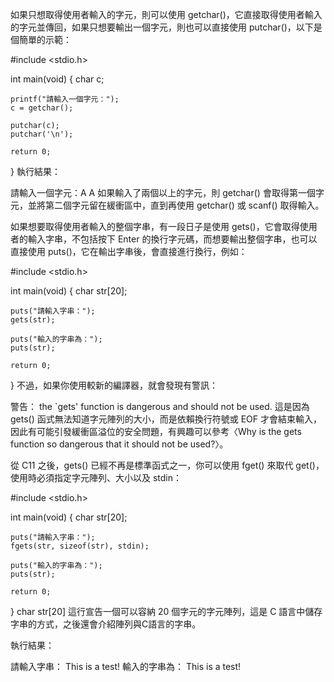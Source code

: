 
如果只想取得使用者輸入的字元，則可以使用 getchar()，它直接取得使用者輸入的字元並傳回，如果只想要輸出一個字元，則也可以直接使用 putchar()，以下是個簡單的示範：

#include <stdio.h>

int main(void) {
    char c;

    printf("請輸入一個字元：");
    c = getchar();

    putchar(c);
    putchar('\n');

    return 0;
}
執行結果：

請輸入一個字元：A
A
如果輸入了兩個以上的字元，則 getchar() 會取得第一個字元，並將第二個字元留在緩衝區中，直到再使用 getchar() 或 scanf() 取得輸入。

如果想要取得使用者輸入的整個字串，有一段日子是使用 gets()，它會取得使用者的輸入字串，不包括按下 Enter 的換行字元碼，而想要輸出整個字串，也可以直接使用 puts()，它在輸出字串後，會直接進行換行，例如：

#include <stdio.h>

int main(void) {
    char str[20];

    puts("請輸入字串：");
    gets(str);

    puts("輸入的字串為：");
    puts(str);

    return 0;
}
不過，如果你使用較新的編譯器，就會發現有警訊：

警告： the `gets' function is dangerous and should not be used.
這是因為 gets() 函式無法知道字元陣列的大小，而是依賴換行符號或 EOF 才會結束輸入，因此有可能引發緩衝區溢位的安全問題，有興趣可以參考〈Why is the gets function so dangerous that it should not be used?〉。

從 C11 之後，gets() 已經不再是標準函式之一，你可以使用 fget() 來取代 get()，使用時必須指定字元陣列、大小以及 stdin：

#include <stdio.h>

int main(void) {
    char str[20];

    puts("請輸入字串：");
    fgets(str, sizeof(str), stdin);

    puts("輸入的字串為：");
    puts(str);

    return 0;
}
char str[20] 這行宣告一個可以容納 20 個字元的字元陣列，這是 C 語言中儲存字串的方式，之後還會介紹陣列與C語言的字串。

執行結果：

請輸入字串：
This is a test!
輸入的字串為：
This is a test!
